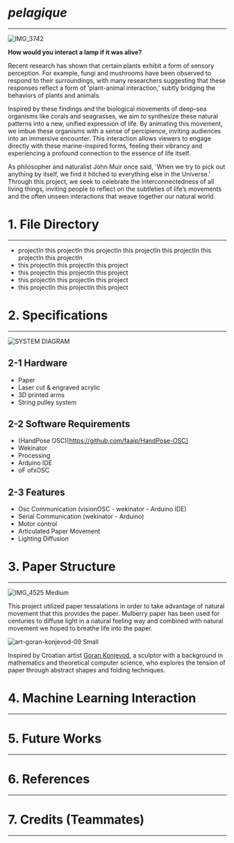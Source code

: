 # *pelagique*
_____________________________________________________________________________________________________________________________________________
![IMG_3742](https://github.com/user-attachments/assets/2bf94ef1-aefa-4dac-be2c-35d120e5be2a)


**How would you interact a lamp if it was alive?**

Recent research has shown that certain plants exhibit a form of sensory perception. For example, fungi and mushrooms have been observed to respond to their surroundings, with many researchers suggesting that these responses reflect a form of ‘plant-animal interaction,’ subtly bridging the behaviors of plants and animals.

Inspired by these findings and the biological movements of deep-sea organisms like corals and seagrasses, we aim to synthesize these natural patterns into a new, unified expression of life. By animating this movement, we imbue these organisms with a sense of percipience, inviting audiences into an immersive encounter. This interaction allows viewers to engage directly with these marine-inspired forms, feeling their vibrancy and experiencing a profound connection to the essence of life itself.

As philosopher and naturalist John Muir once said, 'When we try to pick out anything by itself, we find it hitched to everything else in the Universe.' Through this project, we seek to celebrate the interconnectedness of all living things, inviting people to reflect on the subtleties of life’s movements and the often unseen interactions that weave together our natural world.

# 1. File Directory
_____________________________________________________________________________________________________________________________________________

 - projectIn this projectIn this projectIn this projectIn this projectIn this projectIn this projectIn
 - this projectIn this projectIn this project
 - this projectIn this projectIn this project
 - this projectIn this projectIn this project
 - this projectIn this projectIn this project

# 2. Specifications
_____________________________________________________________________________________________________________________________________________
![SYSTEM DIAGRAM](https://github.com/user-attachments/assets/adfaf7f5-35e2-41a8-ac98-02f48d71fc27)

## 2-1 Hardware

- Paper
- Laser cut & engraved acrylic
- 3D printed arms
- String pulley system

## 2-2 Software Requirements

- (HandPose OSC)[https://github.com/faaip/HandPose-OSC]
- Wekinator
- Processing
- Arduino IDE
- oF ofxOSC

## 2-3 Features
- Osc Communication (visionOSC - wekinator - Arduino IDE)
- Serial Communication (wekinator - Arduino)
- Motor control
- Articulated Paper Movement
- Lighting Diffusion

# 3. Paper Structure
_____________________________________________________________________________________________________________________________________________
![IMG_4525 Medium](https://github.com/user-attachments/assets/f23cb2a8-0dab-4f04-95e4-5312f61a5ff4)

This project utilized paper tessalations in order to take advantage of natural movement that this provides the paper. Mulberry paper has been used for centuries to diffuse light in a natural feeling way and combined with natural movement we hoped to breathe life into the paper.

![art-goran-konjevod-09 Small](https://github.com/user-attachments/assets/4eb511d5-1db9-4e6d-b9c4-6ff3c169ea81)

Inspired by Croatian artist [Goran Konjevod](https://organicorigami.com/), a sculptor with a background in mathematics and theoretical computer science, who explores the tension of paper through abstract shapes and folding techniques.

# 4. Machine Learning Interaction
_____________________________________________________________________________________________________________________________________________

# 5. Future Works
_____________________________________________________________________________________________________________________________________________

# 6. References
_____________________________________________________________________________________________________________________________________________


# 7. Credits (Teammates)
_____________________________________________________________________________________________________________________________________________


